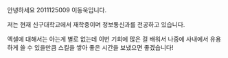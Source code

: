 
안녕하세요 2011125009 이동욱입니다.

저는 현재 신구대학교에서 재학중이며 정보통신과를 전공하고 있습니다.

엑셀에 대해서는 아는게 별로 없는데 이번 기회에 많은 걸 배워서
나중에 사내에서 유용하게 쓸 수 있을만큼 스킬을 쌓아 좋은 시간을 보냈으면 좋겠습니다!
